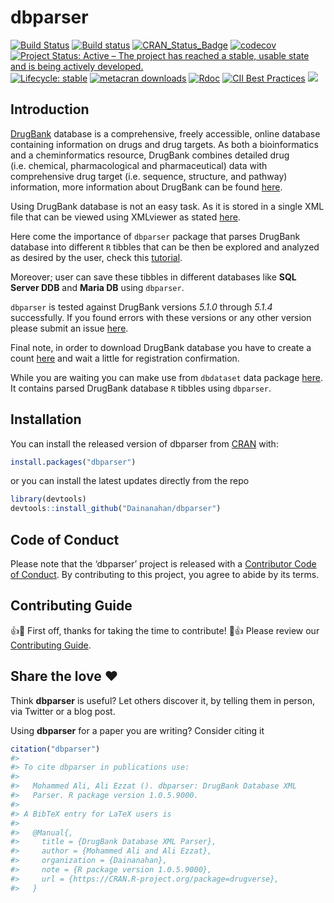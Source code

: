 
<!-- README.md is generated from README.Rmd. Please edit attributes file -->

# dbparser

[![Build
Status](https://travis-ci.org/Dainanahan/dbparser.svg?branch=master)](https://travis-ci.org/Dainanahan/dbparser)
[![Build
status](https://ci.appveyor.com/api/projects/status/k18sqp55n39f3y5w?svg=true)](https://ci.appveyor.com/project/MohammedFCIS/dbparser)
[![CRAN\_Status\_Badge](http://www.r-pkg.org/badges/version/dbparser)](https://cran.r-project.org/package=dbparser)
[![codecov](https://codecov.io/gh/Dainanahan/dbparser/branch/master/graph/badge.svg)](https://codecov.io/gh/Dainanahan/dbparser)
[![Project Status: Active – The project has reached a stable, usable
state and is being actively
developed.](https://www.repostatus.org/badges/latest/active.svg)](https://www.repostatus.org/#active)
[![Lifecycle:
stable](https://img.shields.io/badge/lifecycle-stable-brightgreen.svg)](https://www.tidyverse.org/lifecycle/#stable)
[![metacran
downloads](https://cranlogs.r-pkg.org/badges/grand-total/dbparser)](https://cran.r-project.org/package=dbparser)
[![Rdoc](http://www.rdocumentation.org/badges/version/dbparser)](http://www.rdocumentation.org/packages/dbparser)
[![CII Best
Practices](https://bestpractices.coreinfrastructure.org/projects/3311/badge)](https://bestpractices.coreinfrastructure.org/projects/3311)
[![](https://badges.ropensci.org/347_status.svg)](https://github.com/ropensci/software-review/issues/347)

## Introduction

[DrugBank](http://drugbank.ca/) database is a comprehensive, freely
accessible, online database containing information on drugs and drug
targets. As both a bioinformatics and a cheminformatics resource,
DrugBank combines detailed drug (i.e. chemical, pharmacological and
pharmaceutical) data with comprehensive drug target (i.e. sequence,
structure, and pathway) information, more information about DrugBank can
be found [here](https://www.drugbank.ca/about/).

Using DrugBank database is not an easy task. As it is stored in a single
XML file that can be viewed using XMLviewer as stated
[here](http://shorturl.at/erEM7).

Here come the importance of `dbparser` package that parses DrugBank
database into different `R` tibbles that can be then be explored and
analyzed as desired by the user, check this
[tutorial](https://dainanahan.github.io/dbparser/articles/dbparser.html).

Moreover; user can save these tibbles in different databases like **SQL
Server DDB** and **Maria DB** using `dbparser`.

`dbparser` is tested against DrugBank versions *5.1.0* through *5.1.4*
successfully. If you found errors with these versions or any other
version please submit an issue
[here](https://github.com/Dainanahan/dbparser/issues).

Final note, in order to download DrugBank database you have to create a
count [here](https://www.drugbank.ca/public_users/sign_up) and wait a
little for registration confirmation.

While you are waiting you can make use from `dbdataset` data package
[here](https://dainanahan.github.io/dbdataset/index.html). It contains
parsed DrugBank database `R` tibbles using `dbparser`.

## Installation

You can install the released version of dbparser from
[CRAN](https://CRAN.R-project.org) with:

``` r
install.packages("dbparser")
```

or you can install the latest updates directly from the repo

``` r
library(devtools)
devtools::install_github("Dainanahan/dbparser")
```

## Code of Conduct

Please note that the ‘dbparser’ project is released with a [Contributor
Code of Conduct](CODE_OF_CONDUCT.md). By contributing to this project,
you agree to abide by its terms.

## Contributing Guide

👍🎉 First off, thanks for taking the time to contribute\! 🎉👍 Please
review our [Contributing Guide](CONTRIBUTING.md).

## Share the love ❤️

Think **dbparser** is useful? Let others discover it, by telling them in
person, via Twitter or a blog post.

Using **dbparser** for a paper you are writing? Consider citing it

``` r
citation("dbparser")
#> 
#> To cite dbparser in publications use:
#> 
#>   Mohammed Ali, Ali Ezzat (). dbparser: DrugBank Database XML
#>   Parser. R package version 1.0.5.9000.
#> 
#> A BibTeX entry for LaTeX users is
#> 
#>   @Manual{,
#>     title = {DrugBank Database XML Parser},
#>     author = {Mohammed Ali and Ali Ezzat},
#>     organization = {Dainanahan},
#>     note = {R package version 1.0.5.9000},
#>     url = {https://CRAN.R-project.org/package=drugverse},
#>   }
```
